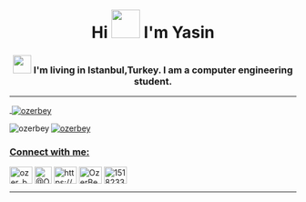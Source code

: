 <h1 align="center">Hi <img src = "https://raw.githubusercontent.com/MartinHeinz/MartinHeinz/master/wave.gif" width = 50px> I'm Yasin</h1>
<h3 align="center"> 
  
  <img src = "https://media2.giphy.com/media/QssGEmpkyEOhBCb7e1/giphy.gif?cid=ecf05e47a0n3gi1bfqntqmob8g9aid1oyj2wr3ds3mg700bl&rid=giphy.gif" width = 32px>
  I'm living in Istanbul,Turkey. I am a computer engineering student.</h3>
  <hr>
<a href="http://ozerbey.github.io">
<p>&nbsp;<img align="center" src="https://github-readme-stats.vercel.app/api?username=ozerbey&show_icons=true&locale=en" alt="ozerbey" />

<p><img align="left" src="https://github-readme-stats.vercel.app/api/top-langs?username=ozerbey&show_icons=true&locale=en&layout=compact" alt="ozerbey" /></p></p>



<p align="left"> <img src="https://komarev.com/ghpvc/?username=ozerbey&label=Profile%20views&color=0e75b6&style=flat" alt="ozerbey" />
<h3 align="left">Connect with me:</h3>
<p align="left">
<a href="https://twitter.com/ozer_byy" target="blank"><img align="center" src="https://cdn.jsdelivr.net/npm/simple-icons@3.0.1/icons/twitter.svg" alt="ozer_byy" height="30" width="40" /></a>
  <a href="https://medium.com/@Ozer_byy" target="blank"><img align="center" src="https://cdn.jsdelivr.net/npm/simple-icons@3.0.1/icons/medium.svg" alt="@Ozer_byy" height="30" width="30" /></a> 
<a href="https://linkedin.com/in/https://www.linkedin.com/in/ozeryasin/" target="blank"><img align="center" src="https://cdn.jsdelivr.net/npm/simple-icons@3.0.1/icons/linkedin.svg" alt="https://www.linkedin.com/in/ozeryasin/" height="30" width="40" /></a>
  <a href="https://www.hackerrank.com/OzerBey" target="blank"><img align="center" src="https://cdn.jsdelivr.net/npm/simple-icons@3.0.1/icons/hackerrank.svg" alt="OzerBey" height="30" width="40" /></a>
<a href="https://stackoverflow.com/users/15182336" target="blank"><img align="center" src="https://cdn.jsdelivr.net/npm/simple-icons@3.0.1/icons/stackoverflow.svg" alt="15182336" height="30" width="40" /></a>
</p></p>

</p><hr>
